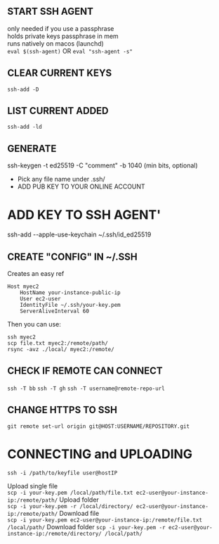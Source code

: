 ## START SSH AGENT
only needed if you use a passphrase  
holds private keys passphrase in mem  
runs natively on macos (launchd)  
`eval $(ssh-agent)`
OR
`eval "ssh-agent -s"`

## CLEAR CURRENT KEYS
`ssh-add -D`

## LIST CURRENT ADDED
`ssh-add -ld`

## GENERATE
ssh-keygen -t ed25519 -C "comment"
    -b 1040  (min bits, optional)
- Pick any file name under .ssh/
- ADD PUB KEY TO YOUR ONLINE ACCOUNT

# ADD KEY TO SSH AGENT'
ssh-add --apple-use-keychain ~/.ssh/id_ed25519


## CREATE "CONFIG" IN ~/.SSH
Creates an easy ref  

```
Host myec2
    HostName your-instance-public-ip
    User ec2-user
    IdentityFile ~/.ssh/your-key.pem
    ServerAliveInterval 60
```

Then you can use:  
```
ssh myec2
scp file.txt myec2:/remote/path/
rsync -avz ./local/ myec2:/remote/
```


## CHECK IF REMOTE CAN CONNECT
`ssh -T bb`
`ssh -T gh`
`ssh -T username@remote-repo-url`


## CHANGE HTTPS TO SSH
`git remote set-url origin git@HOST:USERNAME/REPOSITORY.git`



# CONNECTING and UPLOADING
`ssh -i /path/to/keyfile user@hostIP`

Upload single file  
`scp -i your-key.pem /local/path/file.txt ec2-user@your-instance-ip:/remote/path/`
Upload folder  
`scp -i your-key.pem -r /local/directory/ ec2-user@your-instance-ip:/remote/path/`
Download file  
`scp -i your-key.pem ec2-user@your-instance-ip:/remote/file.txt /local/path/`
Download folder
`scp -i your-key.pem -r ec2-user@your-instance-ip:/remote/directory/ /local/path/`





